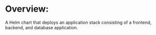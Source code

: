 # Overview:
A Helm chart that deploys an application stack consisting of a frontend, backend, and
database application.